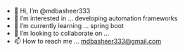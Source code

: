 - 👋 Hi, I’m @mdbasheer333
- 👀 I’m interested in ... developing automation frameworks
- 🌱 I’m currently learning ... spring boot
- 💞️ I’m looking to collaborate on ...
- 📫 How to reach me ... mdbasheer333@gmail.com

<!---
mdbasheer333/mdbasheer333 is a ✨ special ✨ repository because its `README.md` (this file) appears on your GitHub profile.
You can click the Preview link to take a look at your changes.
--->
